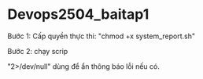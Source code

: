 # Devops2504_baitap1

Bước 1: Cấp quyền thực thi: "chmod +x system_report.sh"

Bước 2: chạy scrip

"2>/dev/null" dùng để ẩn thông báo lỗi nếu có.
